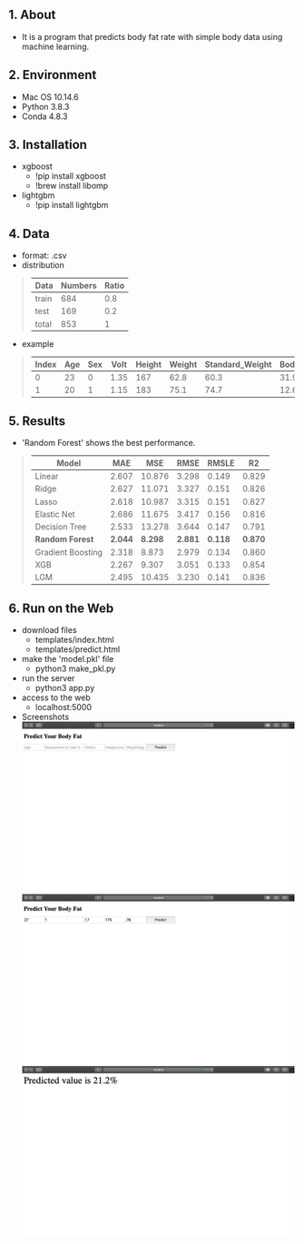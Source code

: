 ## 1. About
- It is a program that predicts body fat rate with simple body data using machine learning.

## 2. Environment
- Mac OS 10.14.6
- Python 3.8.3
- Conda 4.8.3

## 3. Installation
- xgboost<br/>
    - !pip install xgboost<br/>
    - !brew install libomp
- lightgbm<br/>
    - !pip install lightgbm

## 4. Data
- format: .csv<br/>
- distribution<br/> 
> |Data|Numbers|Ratio|
> |---|---|---|
> |train|684|0.8|
> |test|169|0.2|
> |total|853|1|<br/>
- example<br/>
> |Index|Age|Sex|Volt|Height|Weight|Standard_Weight|Body_Fat_Rate|
> |---|---|---|---|---|---|---|---|
> |0|23|0|1.35|167|62.8|60.3|31.9
> |1|20|1|1.15|183|75.1|74.7|12.6

## 5. Results
- 'Random Forest' shows the best performance.<br/>
> |Model|MAE|MSE|RMSE|RMSLE|R2|
> |---|---|---|---|---|---|
> |Linear|2.607|10.876|3.298|0.149|0.829|
> |Ridge|2.627|11.071|3.327|0.151|0.826|
> |Lasso|2.618|10.987|3.315|0.151|0.827|
> |Elastic Net|2.686|11.675|3.417|0.156|0.816|
> |Decision Tree|2.533|13.278|3.644|0.147|0.791|
> |**Random Forest**|**2.044**|**8.298**|**2.881**|**0.118**|**0.870**|
> |Gradient Boosting|2.318|8.873|2.979|0.134|0.860|
> |XGB|2.267|9.307|3.051|0.133|0.854|
> |LGM|2.495|10.435|3.230|0.141|0.836|

## 6. Run on the Web
- download files
    - templates/index.html
    - templates/predict.html
- make the 'model.pkl' file
    - python3 make_pkl.py
- run the server
    - python3 app.py
- access to the web
    - localhost:5000
- Screenshots
    ![ex_screenshot0](./screenshots/0.png)
    ![ex_screenshot1](./screenshots/1.png)
    ![ex_screenshot2](./screenshots/2.png)